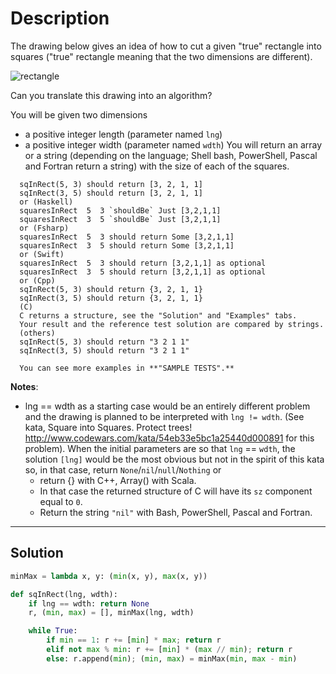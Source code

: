 # Description

The drawing below gives an idea of how to cut a given "true" rectangle into squares ("true" rectangle meaning that the two dimensions are different).

![rectangle](https://i.imgur.com/lk5vJ7sm.jpg)

Can you translate this drawing into an algorithm?

You will be given two dimensions

- a positive integer length (parameter named `lng`)
- a positive integer width (parameter named `wdth`)
  You will return an array or a string (depending on the language; Shell bash, PowerShell, Pascal and Fortran return a string) with the size of each of the squares.

```
  sqInRect(5, 3) should return [3, 2, 1, 1]
  sqInRect(3, 5) should return [3, 2, 1, 1]
  or (Haskell)
  squaresInRect  5  3 `shouldBe` Just [3,2,1,1]
  squaresInRect  3  5 `shouldBe` Just [3,2,1,1]
  or (Fsharp)
  squaresInRect  5  3 should return Some [3,2,1,1]
  squaresInRect  3  5 should return Some [3,2,1,1]
  or (Swift)
  squaresInRect  5  3 should return [3,2,1,1] as optional
  squaresInRect  3  5 should return [3,2,1,1] as optional
  or (Cpp)
  sqInRect(5, 3) should return {3, 2, 1, 1}
  sqInRect(3, 5) should return {3, 2, 1, 1}
  (C)
  C returns a structure, see the "Solution" and "Examples" tabs.
  Your result and the reference test solution are compared by strings.
  (others)
  sqInRect(5, 3) should return "3 2 1 1"
  sqInRect(3, 5) should return "3 2 1 1"

  You can see more examples in **"SAMPLE TESTS".**
```

**Notes**:

- lng == wdth as a starting case would be an entirely different problem and the drawing is planned to be interpreted with `lng != wdth`. (See kata, Square into Squares. Protect trees! http://www.codewars.com/kata/54eb33e5bc1a25440d000891 for this problem). When the initial parameters are so that `lng` == `wdth`, the solution `[lng]` would be the most obvious but not in the spirit of this kata so, in that case, return `None`/`nil`/`null`/`Nothing` or
  - return {} with C++, Array() with Scala.
  - In that case the returned structure of C will have its `sz` component equal to `0`.
  - Return the string `"nil"` with Bash, PowerShell, Pascal and Fortran.

---

## Solution

```py
minMax = lambda x, y: (min(x, y), max(x, y))

def sqInRect(lng, wdth):
    if lng == wdth: return None
    r, (min, max) = [], minMax(lng, wdth)

    while True:
        if min == 1: r += [min] * max; return r
        elif not max % min: r += [min] * (max // min); return r
        else: r.append(min); (min, max) = minMax(min, max - min)
```
